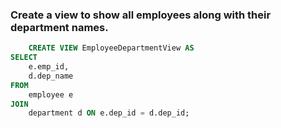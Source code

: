 ### Create a view to show all employees along with their department names.
```sql
    CREATE VIEW EmployeeDepartmentView AS
SELECT 
    e.emp_id,
    d.dep_name
FROM 
    employee e
JOIN 
    department d ON e.dep_id = d.dep_id;
```